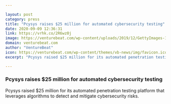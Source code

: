 ```yaml
---

layout: post
category: press
title: "Pcysys raises $25 million for automated cybersecurity testing"
date: 2020-09-09 12:36:31
link: https://vrhk.co/2R6wz0j
image: https://venturebeat.com/wp-content/uploads/2019/12/GettyImages-1079201610-e1592874115155.jpg?w=1200&strip=all
domain: venturebeat.com
author: "VentureBeat"
icon: https://venturebeat.com/wp-content/themes/vb-news/img/favicon.ico
excerpt: "Pcysys raised $25 million for its automated penetration testing platform that leverages algorithms to detect and mitigate cybersecurity risks."

---
```


### Pcysys raises $25 million for automated cybersecurity testing

Pcysys raised $25 million for its automated penetration testing platform that leverages algorithms to detect and mitigate cybersecurity risks.
